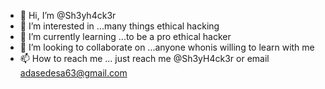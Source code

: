 - 👋 Hi, I’m @Sh3yh4ck3r
- 👀 I’m interested in ...many things ethical hacking
- 🌱 I’m currently learning ...to be a pro ethical hacker
- 💞️ I’m looking to collaborate on ...anyone whonis willing to learn with me 
- 📫 How to reach me ... just reach me @Sh3yH4ck3r or email adasedesa63@gmail.com 

<!---
Sh3yh4ck3r/Sh3yh4ck3r is a ✨ special ✨ repository because its `README.md` (this file) appears on your GitHub profile.
You can click the Preview link to take a look at your changes.
--->
